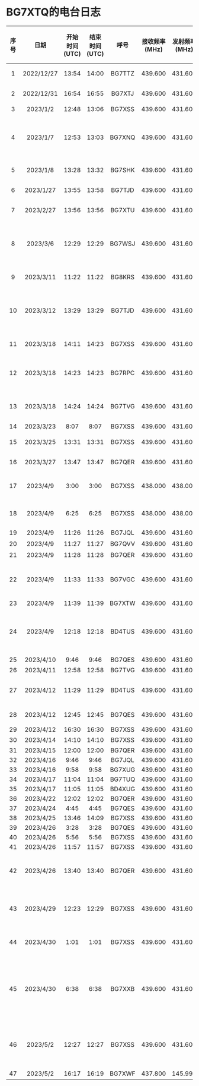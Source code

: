 # BG7XTQ的电台日志

| 序号 | 日期 | 开始时间(UTC) | 结束时间(UTC) | 呼号 | 接收频率(MHz) | 发射频率(MHz) | 模式 | RST(发送) | RST(接收) | 功率W(我的) | 功率W(对方) | 摘要 | QSL卡片(发) | QSL卡片(收) |
| :--: | :--: | :---: | :----: | :---: | :--: | :--: | :--: | :-----: | :-----: | :--: | :--: | :--: | :--: | :--: |
| 1 | 2022/12/27 | 13:54 | 14:00 | BG7TTZ | 439.600 | 431.600 | FM | 59 | 59 | 5 |  | 南宁老友中继台网活动 |  |  |
| 2 | 2022/12/31 | 16:54 | 16:55 | BG7XTJ | 439.600 | 431.600 | FM | 59 | 59 | 5 |  | QTH位置不明 |  |  |
| 3 | 2023/1/2 | 12:48 | 13:06 | BG7XSS | 439.600 | 431.600 | FM | 49 |  | 5 |  | 广西农科院 |  |  |
| 4 | 2023/1/7 | 12:53 | 13:03 | BG7XNQ | 439.600 | 431.600 | FM | 49 | 47 | 5 |  | RIG:OS 9800、低功率、106天线、园湖东宝路口 |  |  |
| 5 | 2023/1/8 | 13:28 | 13:32 | BG7SHK | 439.600 | 431.600 | FM | 49 | 59 | 5 | 5 | QTH金湖广场 |  |  |
| 6 | 2023/1/27 | 13:55 | 13:58 | BG7TJD | 439.600 | 431.600 | FM | 59 | 58 | 5 |  | 南宁老友中继台网活动 |  |  |
| 7 | 2023/2/27 | 13:56 | 13:56 | BG7XTU | 439.600 | 431.600 | FM | 59 | 59 | 5 |  | 南宁老友中继台网活动 |  |  |
| 8 | 2023/3/6 | 12:29 | 12:29 | BG7WSJ | 439.600 | 431.600 | FM | 59 | 48 | 5 |  | 泉盛、8600、原装天线、西乡塘区动物园科园大道 |  |  |
| 9 | 2023/3/11 | 11:22 | 11:22 | BG8KRS | 439.600 | 431.600 | FM | 59 |  | 5 |  | 四川来南宁的台友 |  |  |
| 10 | 2023/3/12 | 13:29 | 13:29 | BG7TJD | 439.600 | 431.600 | FM | 48 | 48 | 5 | 1.5 | 上上次的主控、摩托罗拉XTS3000、原装天线 |  |  |
| 11 | 2023/3/18 | 14:11 | 14:23 | BG7XSS | 439.600 | 431.600 | FM | 59 | 59 | 5 | 5 | 鑫立6500、相思湖 |  |  |
| 12 | 2023/3/18 | 14:23 | 14:23 | BG7RPC | 439.600 | 431.600 | FM | 59 | 59 | 5 | 5 | 森海克斯8600、四楼高、西乡塘区科园大道 |  |  |
| 13 | 2023/3/18 | 14:24 | 14:24 | BG7TVG | 439.600 | 431.600 | FM | 59 | 59 | 5 |  | 建伍TM-471、QTH扶绥家里 |  |  |
| 14 | 2023/3/23 | 8:07 | 8:07 | BG7XSS | 439.600 | 431.600 | FM | 59 | 59 | 4 |  | 滔滔链路 |  |  |
| 15 | 2023/3/25 | 13:31 | 13:31 | BG7XSS | 439.600 | 431.600 | FM | 48 | 59 |  | 5 | 鑫利6500、15米高 |  |  |
| 16 | 2023/3/27 | 13:47 | 13:47 | BG7QER | 439.600 | 431.600 | FM | 59 |  |  |  | 南宁老友中继台网活动 |  |  |
| 17 | 2023/4/9 | 3:00 | 3:00 | BG7XSS | 438.000 | 438.000 | FM | 47 | 46 | 5 |  | 在民族宫必胜客Eyeball QSO | ✓ |  |
| 18 | 2023/4/9 | 6:25 | 6:25 | BG7XSS | 438.000 | 438.000 | FM | 59 | 59 | 5 |  | 在民族宫必胜客Eyeball QSO |  |  |
| 19 | 2023/4/9 | 11:26 | 11:26 | BG7JQL | 439.600 | 431.600 | FM | 48 |  | 4 |  | 泉盛UV-K5 |  |  |
| 20 | 2023/4/9 | 11:27 | 11:27 | BG7QVV | 439.600 | 431.600 | FM | 48 |  | 4 |  | QTH柳沙 |  |  |
| 21 | 2023/4/9 | 11:28 | 11:28 | BG7QER | 439.600 | 431.600 | FM | 48 |  | 4 |  | 上月主控 |  |  |
| 22 | 2023/4/9 | 11:33 | 11:33 | BG7VGC | 439.600 | 431.600 | FM | 47 |  | 4 |  | 泉盛UV-K5、一米三天线、全功率发射 |  |  |
| 23 | 2023/4/9 | 11:39 | 11:39 | BG7XTW | 439.600 | 431.600 | FM | 47 | 59 | 4 |  |  |  |  |
| 24 | 2023/4/9 | 12:18 | 12:18 | BD4TUS | 439.600 | 431.600 | FM | 48 |  | 4 | 15 | 新联、西乡塘区北湖北路广西农业职业技术大学 |  |  |
| 25 | 2023/4/10 | 9:46 | 9:46 | BG7QES | 439.600 | 431.600 | FM | 35 |  |  |  |  |  |  |
| 26 | 2023/4/11 | 12:58 | 12:58 | BG7TVG | 439.600 | 431.600 | FM | 47 | 59 | 5 |  | 车台 |  |  |
| 27 | 2023/4/12 | 11:29 | 11:29 | BD4TUS | 439.600 | 431.600 | FM | 47 |  |  | 8 | 艾迪欧、广西农业职业技术大学 |  |  |
| 28 | 2023/4/12 | 12:45 | 12:45 | BG7QES | 439.600 | 431.600 | FM | 48 |  |  | 2 | 摩托罗拉、原装天线 |  |  |
| 29 | 2023/4/12 | 16:30 | 16:30 | BG7XSS | 439.600 | 431.600 | FM | 59 |  |  |  |  |  |  |
| 30 | 2023/4/14 | 14:10 | 14:10 | BG7XSS | 439.600 | 431.600 | FM | 48 | 46 |  |  | 滔滔链路 |  |  |
| 31 | 2023/4/15 | 12:00 | 12:00 | BG7QER | 439.600 | 431.600 | FM | 59 | 59 |  |  |  |  |  |
| 32 | 2023/4/16 | 9:46 | 9:46 | BG7JQL | 439.600 | 431.600 | FM |  |  |  |  |  |  |  |
| 33 | 2023/4/16 | 9:58 | 9:58 | BG7XUG | 439.600 | 431.600 | FM |  |  |  |  |  |  |  |
| 34 | 2023/4/17 | 11:04 | 11:04 | BG7TUQ | 439.600 | 431.600 | FM |  |  |  |  |  |  |  |
| 35 | 2023/4/17 | 11:05 | 11:05 | BD4XUG | 439.600 | 431.600 | FM |  |  |  |  |  |  |  |
| 36 | 2023/4/22 | 12:02 | 12:02 | BG7QER | 439.600 | 431.600 | FM |  |  |  |  |  |  |  |
| 37 | 2023/4/24 | 4:45 | 4:45 | BG7QES | 439.600 | 431.600 | FM |  |  |  |  |  |  |  |
| 38 | 2023/4/25 | 13:46 | 14:09 | BG7XSS | 439.600 | 431.600 | FM | 59 | 59 |  |  |  |  |  |
| 39 | 2023/4/26 | 3:28 | 3:28 | BG7QES | 439.600 | 431.600 | FM | 59 | 59 | 5 |  |  |  |  |
| 40 | 2023/4/26 | 5:56 | 5:56 | BG7XSS | 439.600 | 431.600 | FM | 59 | 59 | 4 |  |  |  |  |
| 41 | 2023/4/26 | 11:57 | 11:57 | BG7XSS | 439.600 | 431.600 | FM | 59 |  | 5 |  |  |  |  |
| 42 | 2023/4/26 | 13:40 | 13:40 | BG7QER | 439.600 | 431.600 | FM | 59 |  | 4 |  | 南宁老友439.600中继台点名活动 |  |  |
| 43 | 2023/4/29 | 12:23 | 12:29 | BG7XSS | 439.600 | 431.600 | FM | 59 |  | 5 | 5 | 艾迪欧UV-5118Plus、小型车载天线 |  |  |
| 44 | 2023/4/30 | 1:01 | 1:01 | BG7XSS | 439.600 | 431.600 | FM | 59 |  | 5 |  | 我的背噪很大、对方无法抄收 |  |  |
| 45 | 2023/4/30 | 6:38 | 6:38 | BG7XXB | 439.600 | 431.600 | FM | 58 | 58 | 5 | 3.5 | 在良庆区、靠近那马、使用设备摩托罗拉8668、原装天线、高功率 |  |  |
| 46 | 2023/5/2 | 12:27 | 12:27 | BG7XSS | 439.600 | 431.600 | FM | 49 |  | 5 | 1 | QTH相思湖公园、艾迪欧UV-5118Plus、低功率 |  |  |
| 47 | 2023/5/2 | 16:17 | 16:19 | BG7XWF | 437.800 | 145.990 | FM | 59 |  | 5 |  | ISS卫星通联 |  |  |

